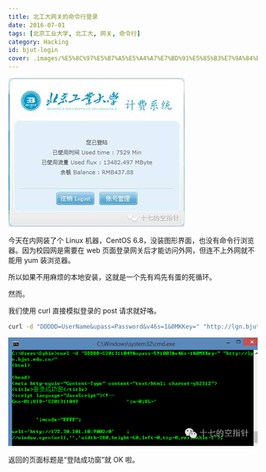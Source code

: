 ```yaml
---
title: 北工大网关的命令行登录
date: 2016-07-01
tags: [北京工业大学, 北工大, 网关, 命令行]
category: Hacking
id: bjut-login
cover: .images/%E5%8C%97%E5%B7%A5%E5%A4%A7%E7%BD%91%E5%85%B3%E7%9A%84%E5%91%BD%E4%BB%A4%E8%A1%8C%E7%99%BB%E5%BD%95/image-20210421032831766.png
---
```


![image-20210421032909822](.images/%E5%8C%97%E5%B7%A5%E5%A4%A7%E7%BD%91%E5%85%B3%E7%9A%84%E5%91%BD%E4%BB%A4%E8%A1%8C%E7%99%BB%E5%BD%95/image-20210421032909822.png)

今天在内网装了个 Linux 机器，CentOS 6.8，没装图形界面，也没有命令行浏览器。因为校园网是需要在 web 页面登录网关后才能访问外网，但连不上外网就不能用 yum 装浏览器。

所以如果不用麻烦的本地安装，这就是一个先有鸡先有蛋的死循环。

然而。

我们使用 curl 直接模拟登录的 post 请求就好咯。

``` bash
curl -d "DDDDD=UserName&upass=Password&v46s=1&0MKKey=" "http://lgn.bjut.edu.cn/"
```

![image-20210421032831766](.images/%E5%8C%97%E5%B7%A5%E5%A4%A7%E7%BD%91%E5%85%B3%E7%9A%84%E5%91%BD%E4%BB%A4%E8%A1%8C%E7%99%BB%E5%BD%95/image-20210421032831766.png)

返回的页面标题是“登陆成功窗”就 OK 啦。

